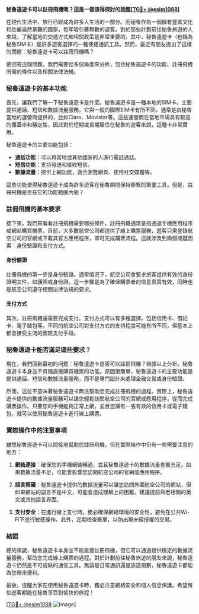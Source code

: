 **秘鲁遠遊卡可以註冊飛機嗎？這是一個值得探討的話題[[TG💪+ @esim1088](https://t.me/s/esim1088)]**

在現代生活中，旅行已經成為許多人生活的一部分。而秘魯作為一個擁有豐富文化和壯麗自然景觀的國家，每年吸引著無數的遊客。對於那些計劃前往秘魯旅遊的人來說，了解當地的交通方式和相關政策是非常重要的。其中，秘魯遠遊卡（也稱為秘魯SIM卡）是許多遊客選擇的一種便捷通訊工具。然而，最近有朋友提出了這樣的問題：秘魯遠遊卡可以註冊飛機嗎？

要回答這個問題，我們需要從多個角度來分析，包括秘魯遠遊卡的功能、註冊飛機所需的條件以及相關法律法規。

### 秘魯遠遊卡的基本功能

首先，讓我們了解一下秘魯遠遊卡是什麼。秘魯遠遊卡是一種本地的SIM卡，主要提供通話、短信和數據流量服務。它與一般的國際SIM卡有所不同，通常是由秘魯當地的運營商提供的，比如Claro、Movistar等。這些運營商在當地市場具有較高的覆蓋率和穩定性，因此對於短期或長期居住在秘魯的遊客來說，這種卡非常實用。

秘魯遠遊卡的主要功能包括：

- **通話功能**：可以與當地或其他國家的人進行電話通話。
- **短信功能**：支持發送和接收短信。
- **數據流量**：提供上網功能，適合瀏覽網頁、使用社交媒體等。

這些功能使得秘魯遠遊卡成為許多遊客在秘魯期間保持聯繫的重要工具。但是，註冊飛機是否在它的功能範圍內呢？

### 註冊飛機的基本要求

接下來，我們來看看註冊飛機需要哪些條件。註冊飛機通常是指通過手機應用程序或網站購買機票。目前，大多數航空公司都提供了線上購票服務，遊客只需登錄航空公司的官網或下載其官方應用程序，即可完成購票流程。這就涉及到兩個關鍵因素：身份驗證和支付方式。

#### 身份驗證

註冊飛機的第一步是身份驗證。通常情況下，航空公司會要求旅客提供有效的身份證明文件，如護照或身份證。這一步驟是為了確保購票者的信息真實有效，同時也是航空公司遵守相關法律法規的要求。

#### 支付方式

其次，註冊飛機還需要完成支付。支付方式可以有多種選擇，包括信用卡、借記卡、電子錢包等。不同的航空公司對支付方式的支持程度可能有所不同，但基本上都會接受主流的國際支付手段。

### 秘魯遠遊卡能否滿足這些要求？

現在，我們回到最初的问题：秘魯遠遊卡是否可以註冊飛機？根據以上分析，秘魯遠遊卡本身並不具備直接購買機票的功能。原因很簡單，秘魯遠遊卡的主要功能是提供通話、短信和數據流量服務，而不是專門設計來處理金融交易或身份驗證。

然而，這並不意味著秘魯遠遊卡無法幫助您完成註冊飛機的過程。實際上，秘魯遠遊卡提供的數據流量服務可以讓您輕鬆訪問航空公司的官網或應用程序，從而完成購票操作。只要您的手機能夠正常上網，並且您擁有一張有效的信用卡或電子錢包，就可以使用秘魯遠遊卡進行線上購票。

### 實際操作中的注意事項

雖然秘魯遠遊卡可以間接地幫助您註冊飛機，但在實際操作中仍有一些需要注意的地方：

1. **網絡連接**：確保您的手機網絡暢通，並且秘魯遠遊卡的數據流量套餐充足。如果數據流量不足，可能會影響您訪問航空公司的官網或應用程序。
   
2. **語言障礙**：秘魯遠遊卡提供的數據流量可以讓您訪問外國航空公司的網站，但如果網站的語言不是中文，可能會造成理解上的困難。建議提前熟悉相關的英文或其他語言界面。

3. **支付安全**：在進行線上支付時，務必確保網絡環境的安全性，避免在公共Wi-Fi下進行敏感操作。此外，定期檢查賬單，以防出現未經授權的交易。

### 結語

總的來說，秘魯遠遊卡本身並不能直接註冊飛機，但它可以通過提供穩定的數據流量服務，幫助您完成線上購票的過程。對於計劃前往秘魯旅遊的朋友來說，秘魯遠遊卡仍然是不可或缺的通信工具。無論是日常通訊還是旅遊規劃，秘魯遠遊卡都能為您帶來便利。

最後，提醒大家在使用秘魯遠遊卡時，務必注意網絡安全和個人信息保護。希望每位遊客都能在秘魯享受到愉快的旅程！

[[TG💪+ @esim1088](https://t.me/s/esim1088) ![Image](https://i.postimg.cc/4NQfJmqS/Snipaste-2025-05-13-00-14-12.png)]